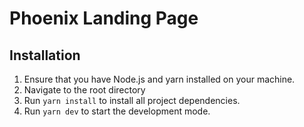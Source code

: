# Phoenix Landing Page

## Installation

1. Ensure that you have Node.js and yarn installed on your machine.
2. Navigate to the root directory
3. Run `yarn install` to install all project dependencies.
4. Run `yarn dev` to start the development mode.
